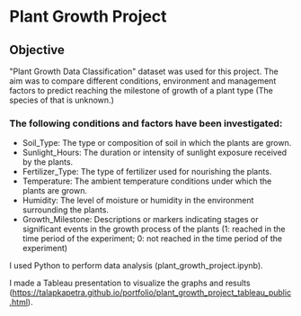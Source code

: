 
# Plant Growth Project


## Objective

"Plant Growth Data Classification" dataset was used for this project. The aim was to compare different conditions, environment and management factors to predict reaching the milestone of growth of a plant type (The species of that is unknown.)

### The following conditions and factors have been investigated:

- Soil_Type: The type or composition of soil in which the plants are grown.
- Sunlight_Hours: The duration or intensity of sunlight exposure received by the plants.
- Fertilizer_Type: The type of fertilizer used for nourishing the plants.
- Temperature: The ambient temperature conditions under which the plants are grown. 
- Humidity: The level of moisture or humidity in the environment surrounding the plants.
- Growth_Milestone: Descriptions or markers indicating stages or significant events in the growth process of the plants (1: reached in the time period of the experiment; 0: not reached in the time period of the experiment)

I used Python to perform data analysis (plant_growth_project.ipynb).

I made a Tableau presentation to visualize the graphs and results (https://talapkapetra.github.io/portfolio/plant_growth_project_tableau_public.html).
